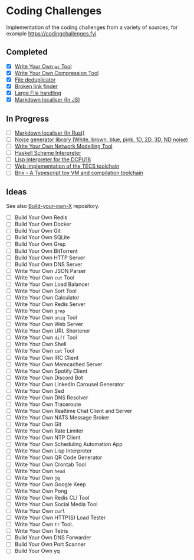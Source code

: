 # Coding Challenges

Implementation of the coding challenges from a variety of sources, for example https://codingchallenges.fyi

## Completed

- [x] [Write Your Own `wc` Tool](./wc)
- [x] [Write Your Own Compression Tool](./press)
- [x] [File deduplicator](./deduplicator)
- [x] [Broken link finder](./broken-links)
- [x] [Large File handling](./large-files/)
- [x] [Markdown localiser (In JS)](./mdlocaljs)

## In Progress

- [ ] [Markdown localiser (In Rust)](./mdlocal)
- [ ] [Noise generator library (White, brown, blue, pink, 1D, 2D, 3D, ND noise)](./noise/)
- [ ] [Write Your Own Network Modelling Tool](./net-modeller/)
- [ ] [Haskell Scheme Interpreter](./hascheme/) 
- [ ] [Lisp interpreter for the DCPU16](./dcpu16-lisp/)
- [ ] [Web implementation of the TECS toolchain](./WebTECS/)
- [ ] [Brix - A Typescript toy VM and compilation toolchain](./brix-vm/)

## Ideas

See also [Build-your-own-X](https://github.com/codecrafters-io/build-your-own-x) repository.

- [ ] Build Your Own Redis
- [ ] Build Your Own Docker
- [ ] Build Your Own Git
- [ ] Build Your Own SQLite
- [ ] Build Your Own Grep
- [ ] Build Your Own BitTorrent
- [ ] Build Your Own HTTP Server
- [ ] Build Your Own DNS Server
- [ ] Write Your Own JSON Parser
- [ ] Write Your Own `cut` Tool
- [ ] Write Your Own Load Balancer
- [ ] Write Your Own Sort Tool
- [ ] Write Your Own Calculator
- [ ] Write Your Own Redis Server
- [ ] Write Your Own `grep`
- [ ] Write Your Own `uniq` Tool
- [ ] Write Your Own Web Server
- [ ] Write Your Own URL Shortener
- [ ] Write Your Own `diff` Tool
- [ ] Write Your Own Shell
- [ ] Write Your Own `cat` Tool
- [ ] Write Your Own IRC Client
- [ ] Write Your Own Memcached Server
- [ ] Write Your Own Spotify Client
- [ ] Write Your Own Discord Bot
- [ ] Write Your Own LinkedIn Carousel Generator
- [ ] Write Your Own Sed
- [ ] Write Your Own DNS Resolver
- [ ] Write Your Own Traceroute
- [ ] Write Your Own Realtime Chat Client and Server
- [ ] Write Your Own NATS Message Broker
- [ ] Write Your Own Git
- [ ] Write Your Own Rate Limiter
- [ ] Write Your Own NTP Client
- [ ] Write Your Own Scheduling Automation App
- [ ] Write Your Own Lisp Interpreter
- [ ] Write Your Own QR Code Generator
- [ ] Write Your Own Crontab Tool
- [ ] Write Your Own `head`
- [ ] Write Your Own `jq`
- [ ] Write Your Own Google Keep
- [ ] Write Your Own Pong
- [ ] Write Your Own Redis CLI Tool
- [ ] Write Your Own Social Media Tool
- [ ] Write Your Own `curl`
- [ ] Write Your Own HTTP(S) Load Tester
- [ ] Write Your Own `tr` Tool.
- [ ] Write Your Own Tetris
- [ ] Build Your Own DNS Forwarder
- [ ] Build Your Own Port Scanner
- [ ] Build Your Own yq
